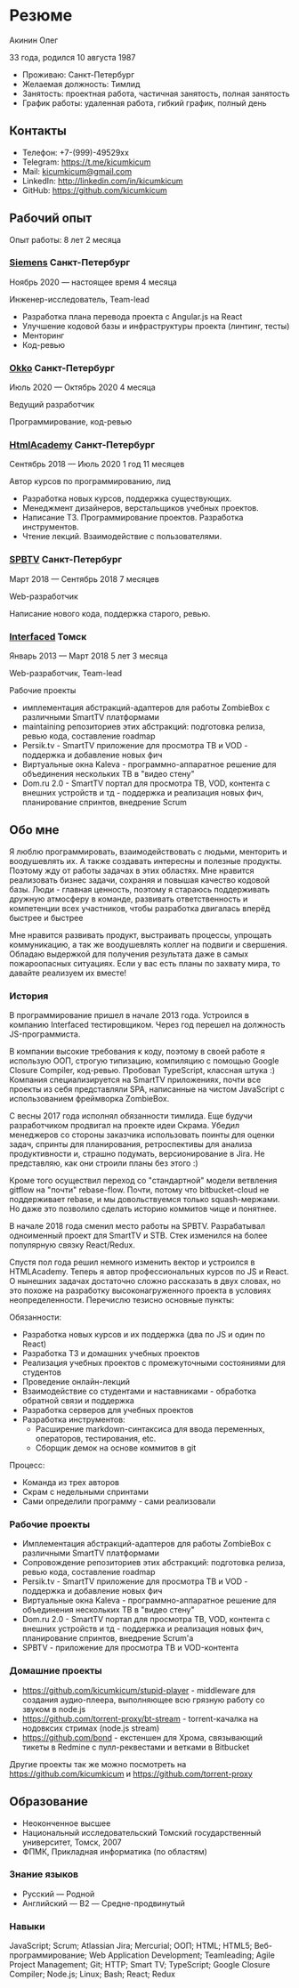 # Резюме

Акинин Олег

33 года, родился 10 августа 1987

- Проживаю: Санкт-Петербург
- Желаемая должность: Тимлид
- Занятость: проектная работа, частичная занятость, полная занятость
- График работы: удаленная работа, гибкий график, полный день

## Контакты

- Телефон: +7-(999)-49529xx
- Telegram: https://t.me/kicumkicum
- Mail: kicumkicum@gmail.com
- LinkedIn: http://linkedin.com/in/kicumkicum
- GitHub: https://github.com/kicumkicum

## Рабочий опыт

Опыт работы: 8 лет 2 месяца

### [Siemens](https://www.siemens.ru) Санкт-Петербург

Ноябрь 2020 — настоящее время 4 месяца

Инженер-исследователь, Team-lead

- Разработка плана перевода проекта с Angular.js на React
- Улучшение кодовой базы и инфраструктуры проекта (линтинг, тесты)
- Менторинг
- Код-ревью

### [Okko](https://okko.tv) Санкт-Петербург

Июль 2020 — Октябрь 2020 4 месяца

Ведущий разработчик

Программирование, код-ревью

### [HtmlAcademy](https://htmlacademy.ru) Санкт-Петербург

Сентябрь 2018 — Июль 2020 1 год 11 месяцев

Автор курсов по программированию, лид

- Разработка новых курсов, поддержка существующих.
- Менеджмент дизайнеров, верстальщиков учебных проектов.
- Написание ТЗ. Программирование проектов. Разработка инструментов.
- Чтение лекций. Взаимодействие с пользователями.

### [SPBTV](https://ru.spbtv.com) Санкт-Петербург

Март 2018 — Сентябрь 2018 7 месяцев

Web-разработчик

Написание нового кода, поддержка старого, ревью.

### [Interfaced](https://interfaced.tv) Томск

Январь 2013 — Март 2018 5 лет 3 месяца

Web-разработчик, Team-lead

Рабочие проекты

- имплементация абстракций-адаптеров для работы ZombieBox с различными SmartTV платформами
- maintaining репозиториев этих абстракций: подготовка релиза, ревью кода, составление roadmap
- Persik.tv - SmartTV приложение для просмотра ТВ и VOD - поддержка и добавление новых фич
- Виртуальные окна Kaleva - программно-аппаратное решение для объединения нескольких ТВ в "видео стену"
- Dom.ru 2.0 - SmartTV портал для просмотра ТВ, VOD, контента с внешних устройств и тд - поддержка и реализация новых фич, планирование спринтов, внедрение Scrum

## Обо мне

Я люблю программировать, взаимодействовать с людьми, менторить и воодушевлять их. А также создавать интересны и полезные продукты. Поэтому жду от работы задачах в этих областях. Мне нравится реализовать бизнес задачи, сохраняя и повышая качество кодовой базы. Люди - главная ценность, поэтому я стараюсь поддерживать дружную атмосферу в команде, развивать ответственность и компетенции всех участников, чтобы разработка двигалась вперёд быстрее и быстрее

Мне нравится развивать продукт, выстраивать процессы, упрощать коммуникацию, а так же воодушевлять коллег на подвиги и свершения. Обладаю выдержкой для получения результата даже в самых пожароопасных ситуациях. Если у вас есть планы по захвату мира, то давайте реализуем их вместе!

### История

В программирование пришел в начале 2013 года. Устроился в компанию Interfaced тестировщиком.
Через год перешел на должность JS-программиста.

В компании высокие требования к коду, поэтому в своей работе я использую ООП, строгую типизацию, компиляцию с помощью Google Closure Compiler, код-ревью. Пробовал TypeScript, классная штука :) Компания специализируется на SmartTV приложениях, почти все проекты из себя представляли SPA, написанные на чистом JavaScript с использованием фреймворка ZombieBox.

С весны 2017 года исполнял обязанности тимлида. Еще будучи разработчиком продвигал на проекте идеи Скрама. Убедил менеджеров со стороны заказчика использовать поинты для оценки задач, спринты для планирования, ретроспективы для анализа продуктивности и, страшно подумать, версионирование в Jira. Не представляю, как они строили планы без этого :)

Кроме того осуществил переход со "стандартной" модели ветвления gitflow на "почти" rebase-flow. Почти, потому что bitbucket-cloud не поддерживает rebase, и мы довольствуемся только squash-мержами. Но даже это позволило сделать историю коммитов чище и понятнее.

В начале 2018 года сменил место работы на SPBTV. Разрабатывал одноименный проект для SmartTV и STB. Стек изменился на более популярную связку React/Redux.

Спустя пол года решил немного изменить вектор и устроился в HTMLAcademy. Теперь я автор профессиональных курсов по JS и React. О нынешних задачах достаточно сложно рассказать в двух словах, но это похоже на разработку высоконагруженного проекта в условиях неопределенности. Перечислю тезисно основные пункты:

Обязанности:
- Разработка новых курсов и их поддержка (два по JS и один по React)
- Разработка ТЗ и домашних учебных проектов
- Реализация учебных проектов с промежуточными состояниями для студентов
- Проведение онлайн-лекций
- Взаимодействие со студентами и наставниками - обработка обратной связи и поддержка
- Разработка серверов для учебных проектов
- Разработка инструментов:
  - Расширение markdown-синтаксиса для ввода переменных, операторов, тестирования, etc.
  - Сборщик демок на основе коммитов в git

Процесс:
- Команда из трех авторов
- Скрам с недельными спринтами
- Сами определили программу - сами реализовали

### Рабочие проекты

- Имплементация абстракций-адаптеров для работы ZombieBox с различными SmartTV платформами
- Сопровождение репозиториев этих абстракций: подготовка релиза, ревью кода, составление roadmap
- Persik.tv - SmartTV приложение для просмотра ТВ и VOD - поддержка и добавление новых фич
- Виртуальные окна Kaleva - программно-аппаратное решение для объединения нескольких ТВ в "видео стену"
- Dom.ru 2.0 - SmartTV портал для просмотра ТВ, VOD, контента с внешних устройств и тд - поддержка и реализация новых фич, планирование спринтов, внедрение Scrum'а
- SPBTV - приложение для просмотра ТВ и VOD-контента

### Домашние проекты

- https://github.com/kicumkicum/stupid-player - middleware для создания аудио-плеера, выполняющее всю грязную работу со звуком в node.js
- https://github.com/torrent-proxy/bt-stream - torrent-качалка на нодовксих стримах (node.js stream)
- https://github.com/bond - екстеншен для Хрома, связывающий тикеты в Redmine с пулл-реквестами и ветками в Bitbucket

Другие проекты так же можно посмотреть на https://github.com/kicumkicum и https://github.com/torrent-proxy

## Образование

- Неоконченное высшее
- Национальный исследовательский Томский государственный университет, Томск, 2007
- ФПМК, Прикладная информатика (по областям)

### Знание языков

- Русский — Родной
- Английский — B2 — Средне-продвинутый

### Навыки

JavaScript; Scrum; Atlassian Jira; Mercurial; ООП; HTML; HTML5; Веб-программирование; Web Application Development; Teamleading; Agile Project Management; Git; HTTP; Smart TV; TypeScript; Google Closure Compiler; Node.js; Linux; Bash; React; Redux
